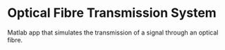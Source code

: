 # Optical Fibre Transmission System
Matlab app that simulates the transmission of a signal through an optical fibre.
